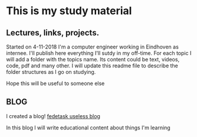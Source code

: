 # This is my study material
## Lectures, links, projects.
Started on 4-11-2018
I'm a computer engineer working in Eindhoven as internee. I'll publish here everything I'll sutdy in my off-time.
For each topic I will add a folder with the topics name. Its content could be text, videos, code, pdf and many other. I will update this readme file to describe the folder structures as I go on studying. 

Hope this will be useful to someone else

## BLOG
I created a blog! [fedetask useless blog](fedetask.com)

In this blog I will write educational content about things I'm learning 
